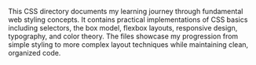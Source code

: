 This CSS directory documents my learning journey through fundamental web styling concepts. It contains practical implementations of CSS basics including selectors, the box model, flexbox layouts, responsive design, typography, and color theory. The files showcase my progression from simple styling to more complex layout techniques while maintaining clean, organized code.

